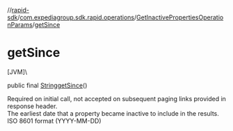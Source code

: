 //[rapid-sdk](../../../index.md)/[com.expediagroup.sdk.rapid.operations](../index.md)/[GetInactivePropertiesOperationParams](index.md)/[getSince](get-since.md)

# getSince

[JVM]\

public final [String](https://docs.oracle.com/javase/8/docs/api/java/lang/String.html)[getSince](get-since.md)()

Required on initial call, not accepted on subsequent paging links provided in response header.<br> The earliest date that a property became inactive to include in the results. ISO 8601 format (YYYY-MM-DD)
